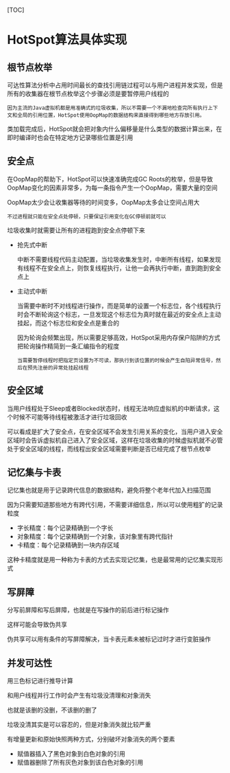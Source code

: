 [TOC]

# HotSpot算法具体实现

## 根节点枚举

可达性算法分析中占用时间最长的查找引用链过程可以与用户进程并发实现，但是所有的收集器在根节点枚举这个步骤必须是要暂停用户线程的

`因为主流的Java虚拟机都是用准确式的垃圾收集，所以不需要一个不漏地检查完所有执行上下文和全局的引用位置，HotSpot使用OopMap的数据结构来直接得到哪些地方存放引用。`

类加载完成后，HotSpot就会把对象内什么偏移量是什么类型的数据计算出来，在即时编译时也会在特定地方记录哪些位置是引用

## 安全点

在OopMap的帮助下，HotSpot可以快速准确完成GC Roots的枚举，但是导致OopMap变化的因素非常多，为每一条指令产生一个OopMap，需要大量的空间

OopMap太少会让收集器等待的时间变多，OopMap太多会让空间占用大

`不过进程就只能在安全点处停顿，只要保证引用变化在GC停顿前就可以`

垃圾收集时就需要让所有的进程跑到安全点停顿下来

- 抢先式中断

    中断不需要线程代码主动配置，当垃圾收集发生时，中断所有线程，如果发现有线程不在安全点上，则恢复线程执行，让他一会再执行中断，直到跑到安全点上

- 主动式中断

    当需要中断时不对线程进行操作，而是简单的设置一个标志位，各个线程执行时会不断轮询这个标志，一旦发现这个标志位为真时就在最近的安全点上主动挂起，而这个标志位和安全点是重合的

    因为轮询会频繁出现，所以需要足够高效，HotSpot采用内存保户陷阱的方式把轮询操作精简到一条汇编指令的程度

    `当需要暂停线程时把指定页设置为不可读，那执行到该位置的时候会产生自陷异常信号，然后在预先注册的异常处挂起线程`

## 安全区域

当用户线程处于Sleep或者Blocked状态时，线程无法响应虚拟机的中断请求，这个时候不可能等待线程被激活才进行垃圾回收

可以看成是扩大了安全点，在安全区域不会发生引用关系的变化，当用户进入安全区域时会告诉虚拟机自己进入了安全区域，这样在垃圾收集的时候虚拟机就不必管处于安全区域的线程，而线程出安全区域需要判断是否已经完成了根节点枚举

## 记忆集与卡表

记忆集也就是用于记录跨代信息的数据结构，避免将整个老年代加入扫描范围

因为只需要知道那些地方有跨代引用，不需要详细信息，所以可以使用粗犷的记录粒度

- 字长精度：每个记录精确到一个字长
- 对象精度：每个记录精确到一个对象，该对象里有跨代指针
- 卡精度：每个记录精确到一块内存区域

这种卡精度就是用一种称为卡表的方式去实现记忆集，也是最常用的记忆集实现形式

## 写屏障

分写前屏障和写后屏障，也就是在写操作的前后进行标记操作

这样可能会导致伪共享

伪共享可以用有条件的写屏障解决，当卡表元素未被标记过时才进行变脏操作

## 并发可达性

用三色标记进行推导计算

和用户线程并行工作时会产生有垃圾没清理和对象消失

也就是该删的没删，不该删的删了

垃圾没清其实是可以容忍的，但是对象消失就比较严重

有增量更新和原始快照两种方式，分别破坏对象消失的两个要素

- 赋值器插入了黑色对象到白色对象的引用
- 赋值器删除了所有灰色对象到该白色对象的引用